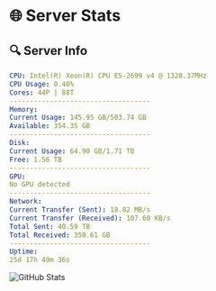 # 🌐 Server Stats
## 🔍 Server Info
```yaml
CPU: Intel(R) Xeon(R) CPU E5-2699 v4 @ 1328.37MHz
CPU Usage: 0.40%
Cores: 44P | 88T
-----------------------------------
Memory:
Current Usage: 145.95 GB/503.74 GB
Available: 354.35 GB
-----------------------------------
Disk:
Current Usage: 64.90 GB/1.71 TB
Free: 1.56 TB
-----------------------------------
GPU:
No GPU detected
-----------------------------------
Network:
Current Transfer (Sent): 18.82 MB/s
Current Transfer (Received): 107.60 KB/s
Total Sent: 40.59 TB
Total Received: 350.61 GB
-----------------------------------
Uptime:
25d 17h 49m 36s
```
![GitHub Stats](https://img.shields.io/badge/Updated-2025-04-02_15:12:25-blue)